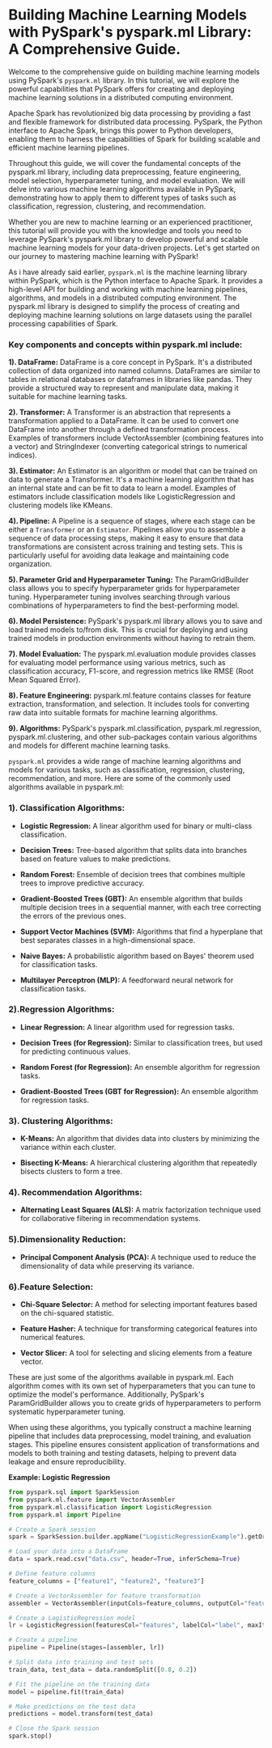 # **Building Machine Learning Models with PySpark's pyspark.ml Library: A Comprehensive Guide.** 

Welcome to the comprehensive guide on building machine learning models using PySpark's ```pyspark.ml``` library. In this tutorial, we will explore the powerful capabilities that PySpark offers for creating and deploying machine learning solutions in a distributed computing environment.


Apache Spark has revolutionized big data processing by providing a fast and flexible framework for distributed data processing. PySpark, the Python interface to Apache Spark, brings this power to Python developers, enabling them to harness the capabilities of Spark for building scalable and efficient machine learning pipelines.


Throughout this guide, we will cover the fundamental concepts of the pyspark.ml library, including data preprocessing, feature engineering, model selection, hyperparameter tuning, and model evaluation. We will delve into various machine learning algorithms available in PySpark, demonstrating how to apply them to different types of tasks such as classification, regression, clustering, and recommendation.


Whether you are new to machine learning or an experienced practitioner, this tutorial will provide you with the knowledge and tools you need to leverage PySpark's pyspark.ml library to develop powerful and scalable machine learning models for your data-driven projects. Let's get started on our journey to mastering machine learning with PySpark! 


As i have already said earlier, ```pyspark.ml``` is the machine learning library within PySpark, which is the Python interface to Apache Spark. It provides a high-level API for building and working with machine learning pipelines, algorithms, and models in a distributed computing environment. The pyspark.ml library is designed to simplify the process of creating and deploying machine learning solutions on large datasets using the parallel processing capabilities of Spark.


### **Key components and concepts within pyspark.ml include:**

**1). DataFrame:**
DataFrame is a core concept in PySpark. It's a distributed collection of data organized into named columns. DataFrames are similar to tables in relational databases or dataframes in libraries like pandas. They provide a structured way to represent and manipulate data, making it suitable for machine learning tasks.

**2). Transformer:**
A Transformer is an abstraction that represents a transformation applied to a DataFrame. It can be used to convert one DataFrame into another through a defined transformation process. Examples of transformers include VectorAssembler (combining features into a vector) and StringIndexer (converting categorical strings to numerical indices).

**3). Estimator:**
An Estimator is an algorithm or model that can be trained on data to generate a Transformer. It's a machine learning algorithm that has an internal state and can be fit to data to learn a model. Examples of estimators include classification models like LogisticRegression and clustering models like KMeans.

**4). Pipeline:**
A Pipeline is a sequence of stages, where each stage can be either a ```Transformer``` or an ```Estimator```. Pipelines allow you to assemble a sequence of data processing steps, making it easy to ensure that data transformations are consistent across training and testing sets. This is particularly useful for avoiding data leakage and maintaining code organization.

**5). Parameter Grid and Hyperparameter Tuning:**
The ParamGridBuilder class allows you to specify hyperparameter grids for hyperparameter tuning. Hyperparameter tuning involves searching through various combinations of hyperparameters to find the best-performing model.

**6). Model Persistence:**
PySpark's pyspark.ml library allows you to save and load trained models to/from disk. This is crucial for deploying and using trained models in production environments without having to retrain them.

**7). Model Evaluation:**
The pyspark.ml.evaluation module provides classes for evaluating model performance using various metrics, such as classification accuracy, F1-score, and regression metrics like RMSE (Root Mean Squared Error).

**8). Feature Engineering:**
pyspark.ml.feature contains classes for feature extraction, transformation, and selection. It includes tools for converting raw data into suitable formats for machine learning algorithms.

**9). Algorithms:**
PySpark's pyspark.ml.classification, pyspark.ml.regression, pyspark.ml.clustering, and other sub-packages contain various algorithms and models for different machine learning tasks.


```pyspark.ml``` provides a wide range of machine learning algorithms and models for various tasks, such as classification, regression, clustering, recommendation, and more. Here are some of the commonly used algorithms available in pyspark.ml:

### **1). Classification Algorithms:**

- **Logistic Regression:** A linear algorithm used for binary or multi-class classification.

- **Decision Trees:** Tree-based algorithm that splits data into branches based on feature values to make predictions.

- **Random Forest:** Ensemble of decision trees that combines multiple trees to improve predictive accuracy.

- **Gradient-Boosted Trees (GBT):** An ensemble algorithm that builds multiple decision trees in a sequential manner, with each tree correcting the errors of the previous ones.

- **Support Vector Machines (SVM):** Algorithms that find a hyperplane that best separates classes in a high-dimensional space.

- **Naive Bayes:** A probabilistic algorithm based on Bayes' theorem used for classification tasks.

- **Multilayer Perceptron (MLP):** A feedforward neural network for classification tasks.


### **2).Regression Algorithms:**


- **Linear Regression:** A linear algorithm used for regression tasks.

- **Decision Trees (for Regression):** Similar to classification trees, but used for predicting continuous values.

- **Random Forest (for Regression):** An ensemble algorithm for regression tasks.

- **Gradient-Boosted Trees (GBT for Regression):** An ensemble algorithm for regression tasks.

### **3). Clustering Algorithms:**

- **K-Means:** An algorithm that divides data into clusters by minimizing the variance within each cluster.

- **Bisecting K-Means:** A hierarchical clustering algorithm that repeatedly bisects clusters to form a tree.

### **4). Recommendation Algorithms:**

- **Alternating Least Squares (ALS):** A matrix factorization technique used for collaborative filtering in recommendation systems.


### **5).Dimensionality Reduction:**

- **Principal Component Analysis (PCA):** A technique used to reduce the dimensionality of data while preserving its variance.

### **6).Feature Selection:**

- **Chi-Square Selector:** A method for selecting important features based on the chi-squared statistic.

- **Feature Hasher:** A technique for transforming categorical features into numerical features.

- **Vector Slicer:** A tool for selecting and slicing elements from a feature vector.

These are just some of the algorithms available in pyspark.ml. Each algorithm comes with its own set of hyperparameters that you can tune to optimize the model's performance. Additionally, PySpark's ParamGridBuilder allows you to create grids of hyperparameters to perform systematic hyperparameter tuning.

When using these algorithms, you typically construct a machine learning pipeline that includes data preprocessing, model training, and evaluation stages. This pipeline ensures consistent application of transformations and models to both training and testing datasets, helping to prevent data leakage and ensure reproducibility.


**Example: Logistic Regression**


```python 
from pyspark.sql import SparkSession
from pyspark.ml.feature import VectorAssembler
from pyspark.ml.classification import LogisticRegression
from pyspark.ml import Pipeline

# Create a Spark session
spark = SparkSession.builder.appName("LogisticRegressionExample").getOrCreate()

# Load your data into a DataFrame
data = spark.read.csv("data.csv", header=True, inferSchema=True)

# Define feature columns
feature_columns = ["feature1", "feature2", "feature3"]

# Create a VectorAssembler for feature transformation
assembler = VectorAssembler(inputCols=feature_columns, outputCol="features")

# Create a LogisticRegression model
lr = LogisticRegression(featuresCol="features", labelCol="label", maxIter=10, regParam=0.01)

# Create a pipeline
pipeline = Pipeline(stages=[assembler, lr])

# Split data into training and test sets
train_data, test_data = data.randomSplit([0.8, 0.2])

# Fit the pipeline on the training data
model = pipeline.fit(train_data)

# Make predictions on the test data
predictions = model.transform(test_data)

# Close the Spark session
spark.stop()

```